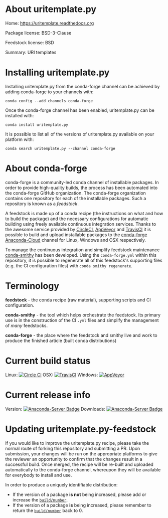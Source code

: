 About uritemplate.py
====================

Home: https://uritemplate.readthedocs.org

Package license: BSD-3-Clause

Feedstock license: BSD

Summary: URI templates



Installing uritemplate.py
=========================

Installing uritemplate.py from the conda-forge channel can be achieved by adding conda-forge to your channels with:

```
conda config --add channels conda-forge
```

Once the conda-forge channel has been enabled, uritemplate.py can be installed with:

```
conda install uritemplate.py
```

It is possible to list all of the versions of uritemplate.py available on your platform with:

```
conda search uritemplate.py --channel conda-forge
```


About conda-forge
=================

conda-forge is a community-led conda channel of installable packages.
In order to provide high-quality builds, the process has been automated into the
conda-forge GitHub organization. The conda-forge organization contains one repository 
for each of the installable packages. Such a repository is known as a *feedstock*.

A feedstock is made up of a conda recipe (the instructions on what and how to build
the package) and the necessary configurations for automatic building using freely
available continuous integration services. Thanks to the awesome service provided by
[CircleCI](https://circleci.com/), [AppVeyor](http://www.appveyor.com/)
and [TravisCI](https://travis-ci.org/) it is possible to build and upload installable
packages to the [conda-forge](https://anaconda.org/conda-forge)
[Anaconda-Cloud](http://docs.anaconda.org/) channel for Linux, Windows and OSX respectively.

To manage the continuous integration and simplify feedstock maintenance
[conda-smithy](http://github.com/conda-forge/conda-smithy) has been developed.
Using the ``conda-forge.yml`` within this repository, it is possible to regenerate all of
this feedstock's supporting files (e.g. the CI configuration files) with ``conda smithy regenerate``.


Terminology
===========

**feedstock** - the conda recipe (raw material), supporting scripts and CI configuration.

**conda-smithy** - the tool which helps orchestrate the feedstock.
                   Its primary use is in the construction of the CI ``.yml`` files
                   and simplify the management of *many* feedstocks.

**conda-forge** - the place where the feedstock and smithy live and work to
                  produce the finished article (built conda distributions)

Current build status
====================
Linux: [![Circle CI](https://circleci.com/gh/conda-forge/uritemplate.py-feedstock.svg?style=svg)](https://circleci.com/gh/conda-forge/uritemplate.py-feedstock)
OSX: [![TravisCI](https://travis-ci.org/conda-forge/uritemplate.py-feedstock.svg?branch=master)](https://travis-ci.org/conda-forge/uritemplate.py-feedstock) 
Windows: [![AppVeyor](https://ci.appveyor.com/api/projects/status/github/conda-forge/uritemplate.py-feedstock?svg=True)](https://ci.appveyor.com/project/conda-forge/uritemplate.py-feedstock/branch/master)

Current release info
====================
Version: [![Anaconda-Server Badge](https://anaconda.org/conda-forge/uritemplate.py/badges/version.svg)](https://anaconda.org/conda-forge/uritemplate.py)
Downloads: [![Anaconda-Server Badge](https://anaconda.org/conda-forge/uritemplate.py/badges/downloads.svg)](https://anaconda.org/conda-forge/uritemplate.py)


Updating uritemplate.py-feedstock
=================================

If you would like to improve the uritemplate.py recipe, please take the normal
route of forking this repository and submitting a PR. Upon submission, your changes will
be run on the appropriate platforms to give the reviewer an opportunity to confirm that the
changes result in a successful build. Once merged, the recipe will be re-built and uploaded
automatically to the conda-forge channel, whereupon they will be available for everybody to
install and use.

In order to produce a uniquely identifiable distribution:
 * If the version of a package **is not** being increased, please add or increase
   the [``build/number``](http://conda.pydata.org/docs/building/meta-yaml.html#build-number-and-string). 
 * If the version of a package **is** being increased, please remember to return
   the [``build/number``](http://conda.pydata.org/docs/building/meta-yaml.html#build-number-and-string)
   back to 0.
